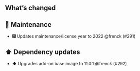 ## What’s changed

## 🧰 Maintenance

- 🎆 Updates maintenance/license year to 2022 @frenck (#291)

## ⬆️ Dependency updates

- ⬆️ Upgrades add-on base image to 11.0.1 @frenck (#292)
